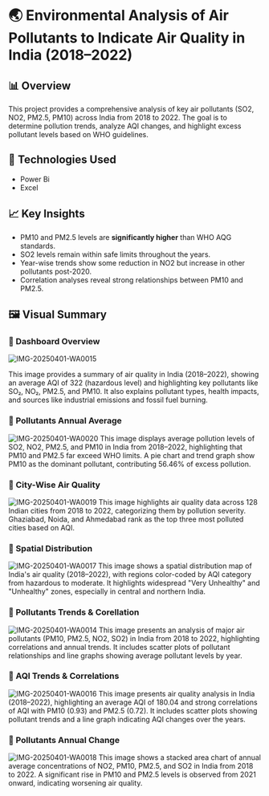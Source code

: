 # 🌏 Environmental Analysis of Air Pollutants to Indicate Air Quality in India (2018–2022)

## 📊 Overview

This project provides a comprehensive analysis of key air pollutants (SO2, NO2, PM2.5, PM10) across India from 2018 to 2022. The goal is to determine pollution trends, analyze AQI changes, and highlight excess pollutant levels based on WHO guidelines.

## 🧪 Technologies Used

- Power Bi
- Excel

## 📈 Key Insights

- PM10 and PM2.5 levels are **significantly higher** than WHO AQG standards.
- SO2 levels remain within safe limits throughout the years.
- Year-wise trends show some reduction in NO2 but increase in other pollutants post-2020.
- Correlation analyses reveal strong relationships between PM10 and PM2.5.

## 🖼️ Visual Summary

### 🔹 Dashboard Overview

![IMG-20250401-WA0015](https://github.com/user-attachments/assets/b6c5f494-fe8c-458b-a6fc-98230e47d79d)

This image provides a summary of air quality in India (2018–2022), showing an average AQI of 322 (hazardous level) and highlighting key pollutants like SO₂, NO₂, PM2.5, and PM10. It also explains pollutant types, health impacts, and sources like industrial emissions and fossil fuel burning.

### 🔹 Pollutants Annual Average

![IMG-20250401-WA0020](https://github.com/user-attachments/assets/f1605cc2-75af-473d-a103-5622da59f71e)
This image displays average pollution levels of SO2, NO2, PM2.5, and PM10 in India from 2018–2022, highlighting that PM10 and PM2.5 far exceed WHO limits. A pie chart and trend graph show PM10 as the dominant pollutant, contributing 56.46% of excess pollution.

### 🔹 City-Wise Air Quality
![IMG-20250401-WA0019](https://github.com/user-attachments/assets/9bcbb2b5-bd99-484c-bca2-d07c853f2955)
This image highlights air quality data across 128 Indian cities from 2018 to 2022, categorizing them by pollution severity. Ghaziabad, Noida, and Ahmedabad rank as the top three most polluted cities based on AQI.

### 🔹 Spatial Distribution
![IMG-20250401-WA0017](https://github.com/user-attachments/assets/e8f2d03e-0efa-4ccc-92e7-fb5ce327a648)
This image shows a spatial distribution map of India's air quality (2018–2022), with regions color-coded by AQI category from hazardous to moderate. It highlights widespread "Very Unhealthy" and "Unhealthy" zones, especially in central and northern India.
### 🔹 Pollutants Trends & Corellation
![IMG-20250401-WA0014](https://github.com/user-attachments/assets/268cb75d-14ee-4ff9-af53-60672c8b9038)
This image presents an analysis of major air pollutants (PM10, PM2.5, NO2, SO2) in India from 2018 to 2022, highlighting correlations and annual trends. It includes scatter plots of pollutant relationships and line graphs showing average pollutant levels by year.

### 🔹 AQI Trends & Correlations
![IMG-20250401-WA0016](https://github.com/user-attachments/assets/42b43586-e6c4-459f-be4c-ecd66d38b65d)
This image presents air quality analysis in India (2018–2022), highlighting an average AQI of 180.04 and strong correlations of AQI with PM10 (0.93) and PM2.5 (0.72). It includes scatter plots showing pollutant trends and a line graph indicating AQI changes over the years.


### 🔹 Pollutants Annual Change
![IMG-20250401-WA0018](https://github.com/user-attachments/assets/d5a1c950-f599-4fff-8c47-ac754a471fc7)
This image shows a stacked area chart of annual average concentrations of NO2, PM10, PM2.5, and SO2 in India from 2018 to 2022. A significant rise in PM10 and PM2.5 levels is observed from 2021 onward, indicating worsening air quality.








